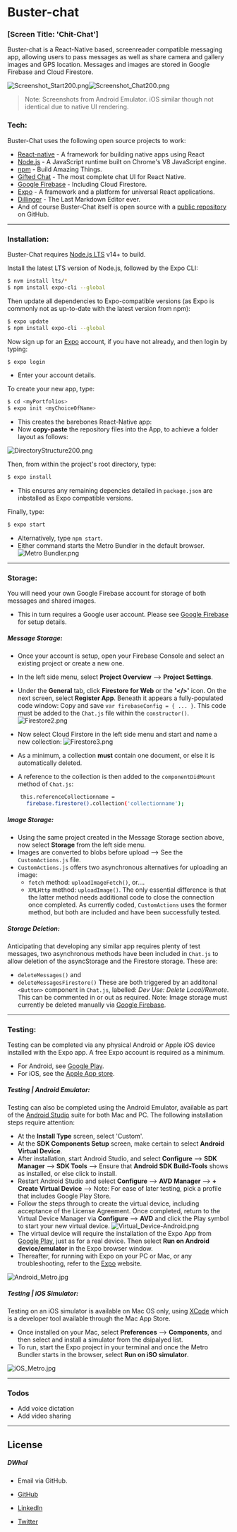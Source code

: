 # Buster-chat 
### [Screen Title: 'Chit-Chat']

Buster-chat is a React-Native based, screenreader compatible messaging app, allowing users to pass messages as well as share camera and gallery images and GPS location.  Messages and images are stored in Google Firebase and Cloud Firestore.

![Screenshot_Start200.png](https://www.dropbox.com/s/siwz9aggjj8758c/Screenshot_Start200.png?dl=0&raw=1)![Screenshot_Chat200.png](https://www.dropbox.com/s/mmjf9cn7g0ui1fn/Screenshot_Chat200.png?dl=0&raw=1)
> Note: Screenshots from Android Emulator.  iOS similar though not identical due to native UI rendering.

### Tech:

Buster-Chat uses the following open source projects to work:

* [React-native] - A framework for building native apps using React
* [Node.js] - A JavaScript runtime built on Chrome's V8 JavaScript engine.
* [npm] - Build Amazing Things.
* [Gifted Chat] - The most complete chat UI for React Native.
* [Google Firebase] - Including Cloud Firestore.
* [Expo] - A framework and a platform for universal React applications.
* [Dillinger] - The Last Markdown Editor ever.
* And of course Buster-Chat itself is open source with a [public repository][Buster]
 on GitHub.
----
### Installation:

Buster-Chat requires [Node.js LTS](https://nodejs.org/) v14+ to build.

Install the latest LTS version of Node.js, followed by the Expo CLI:
```sh
$ nvm install lts/*
$ npm install expo-cli --global
```

Then update all dependencies to Expo-compatible versions (as Expo is commonly not as up-to-date with the latest version from npm):
```sh
$ expo update
$ npm install expo-cli --global
```
Now sign up for an [Expo] account, if you have not already, and then login by typing:
```sh
$ expo login
```
* Enter your account details.

To create your new app, type:
```sh
$ cd <myPortfolios> 
$ expo init <myChoiceOfName>
```
* This creates the barebones React-Native app:
* Now **copy-paste** the repository files into the App, to achieve a folder layout as follows:

![DirectoryStructure200.png](https://www.dropbox.com/s/3mx10rusc4ra4ht/DirectoryStructure200.png?dl=0&raw=1)

Then, from within the project's root directory, type: 
```sh
$ expo install 
```
* This ensures any remaining depencies detailed in `package.json` are inbstalled as Expo compatible versions.
>
Finally, type:
```sh
$ expo start 
```
* Alternatively, type `npm start`.  
* Either command starts the Metro Bundler in the default browser.
![Metro Bundler.png](https://www.dropbox.com/s/20awuv3dm6rum9m/Metro%20Bundler.png?dl=0&raw=1)
----

### Storage: 
You will need your own Google Firebase account for storage of both messages and shared images.
* This in turn requires a Google user account.  Please see [Google Firebase] for setup details.  

##### Message Storage:
* Once your account is setup, open your Firebase Console and select an existing project or create a new one.
* In the left side menu, select **Project Overview** --> **Project Settings**.
* Under the **General** tab, click **Firestore for Web** or the **'</>'** icon.  On the next screen, select **Register App**.  Beneath it appears a fully-populated code window: Copy and save `var firebaseConfig = { ... }`.  This code must be added to the `Chat.js` file within the `constructor()`.
![Firestore2.png](https://www.dropbox.com/s/j4314vr51hqq6n8/Firestore2.png?dl=0&raw=1)

* Now select Cloud Firstore in the left side menu and start and name a new collection:
![Firestore3.png](https://www.dropbox.com/s/m65cltucu3lmfkz/Firestore3.png?dl=0&raw=1)

* As a minimum, a collection **must** contain one document, or else it is automatically deleted.
* A reference to the collection is then added to the `componentDidMount` method of `Chat.js`:
```sh
    this.referenceCollectionname =
      firebase.firestore().collection('collectionname');
```
##### Image Storage:
* Using the same project created in the Message Storage section above, now select **Storage** from the left side menu.
* Images are converted to blobs before upload --> See the `CustomActions.js` file.
* `CustomActions.js` offers two asynchronous alternatives for uploading an image:
  * `fetch` method: `uploadImageFetch()`, or....
  * `XMLHttp` method: `uploadImage()`.
  The only essential difference is that the latter method needs additional code to close the connection once completed.  As currently coded, `CustomActions` uses the former method, but both are included and have been successfully tested.

##### Storage Deletion:
Anticipating that developing any similar app requires plenty of test messages, two asynchronous methods have been included in `Chat.js` to allow deletion of the asyncStorage and the Firestore storage.  These are:
* `deleteMessages()` and
* `deleteMessagesFirestore()`
These are both triggered by an additonal `<Button>` component in `Chat.js`, labelled: *Dev Use: Delete Local/Remote*.  This can be commented in or out as required.
Note: Image storage must currently be deleted manually via [Google Firebase].
----

### Testing:

Testing can be completed via any physical Android or Apple iOS device installed with the Expo app. A free Expo account is required as a minimum.
* For Android, see [Google Play].
* For iOS, see the [Apple App store].

##### Testing | Android Emulator:
Testing can also be completed using the Android Emulator, available as part of the [Android Studio] suite for both Mac and PC.
The following installation steps require attention:
* At the **Install Type** screen, select 'Custom'.
* At the **SDK Components Setup** screen, make certain to select **Android Virtual Device**.
* After installation, start Android Studio, and select **Configure** --> **SDK Manager** --> **SDK Tools** --> Ensure that **Android SDK Build-Tools** shows as installed, or else click to install. 
* Restart Android Studio and select **Configure** --> **AVD Manager** --> **+ Create Virtual Device** --> Note: For ease of later testing, pick a profile that includes Google Play Store.
* Follow the steps through to create the virtual device, including acceptance of the License Agreement.  Once completed, return to the Virtual Device Manager via **Configure** --> **AVD** and click the Play symbol to start your new virtual device.
![Virtual_Device-Android.png](https://www.dropbox.com/s/j8sb8x9vbf6pbqj/Virtual_Device-Android.png?dl=0&raw=1)     
* The virtual device will require the installation of the Expo App from [Google Play], just as for a real device.  Then select **Run on Android device/emulator** in the Expo browser window.
* Thereafter, for running with Expo on your PC or Mac, or any troubleshooting, refer to the [Expo] website.  

![Android_Metro.jpg](https://www.dropbox.com/s/jzwe4ww5kdqri5z/Android_Metro.jpg?dl=0&raw=1)

##### Testing | iOS Simulator:
Testing on an iOS simulator is available on Mac OS only, using [XCode] which is a developer tool available through the Mac App Store.
* Once installed on your Mac, select **Preferences** --> **Components**, and then select and install a simulator from the dsipalyed list.
* To run, start the Expo project in your terminal and once the Metro Bundler starts in the browser, select **Run on iSO simulator**.

![iOS_Metro.jpg](https://www.dropbox.com/s/r0jqwhf0l3iep5d/iOS_Metro.jpg?dl=0&raw=1)

----
### Todos

 - Add voice dictation
 - Add video sharing
----
License 
----

##### DWhal
* Email via GitHub.
* [GitHub]
* [LinkedIn]
* [Twitter]



   [Dillinger]: <https://github.com/joemccann/dillinger>
   [Node.js]: <https://nodejs.org/en/>
   [npm]: <https://www.npmjs.com/>
   [Expo]: <https://expo.io>
   [React-native]: <https://reactnative.dev>
   [React Navigation]: <https://reactnavigation.org>
   [Gifted Chat]: <https://github.com/FaridSafi/react-native-gifted-chat>
   [Google Firebase]: <https://firebase.google.com/>
   [Buster]: <https://github.com/Swingwing777/Buster-chat>
   [Google Play]: <https://play.google.com/store/apps/details?id=host.exp.exponent&hl=en&gl=US>
   [Apple App store]: <https://apps.apple.com/us/app/expo-client/id982107779>
   [Android Studio]: <https://developer.android.com/studio>
   [XCode]: <https://apps.apple.com/us/app/xcode/id497799835?mt=12>
   [GitHub]: <https://github.com/Swingwing777/Buster-chat>
   [LinkedIn]: <linkedin.com/in/david-hales-3450305a>
   [Twitter]: <https://twitter.com/dwhal>
   [Google Firebase]: <https://console.firebase.google.com/>
  
